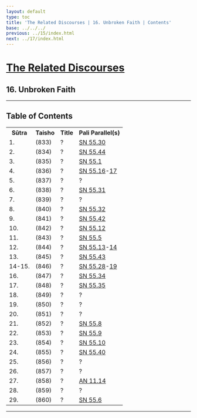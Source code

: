 ```yaml
---
layout: default
type: toc
title: 'The Related Discourses | 16. Unbroken Faith | Contents'
base: ../../../
previous: ../15/index.html
next: ../17/index.html
---
```


<h1><a href="../index.html">The Related Discourses</a></h1>
<h2>16. Unbroken Faith</h2>

<hr/>

<h2>Table of Contents</h2>

<table class="ma-toc">
  <th>Sūtra</th>
  <th>Taisho</th>
  <th>Title</th>
  <th>Pali Parallel(s)</th>

  <tr>
    <td>1.</td>
    <td>(833)</td>
    <td><a href="SA16_1.html"></a>?</td>
    <td><a href="https://suttacentral.net/sn55.30" target="_blank">SN 55.30</a></td>
  </tr>
  <tr>
    <td>2.</td>
    <td>(834)</td>
    <td><a href="SA16_2.html"></a>?</td>
    <td><a href="https://suttacentral.net/sn55.44" target="_blank">SN 55.44</a></td>
  </tr>
  <tr>
    <td>3.</td>
    <td>(835)</td>
    <td><a href="SA16_3.html"></a>?</td>
    <td><a href="https://suttacentral.net/sn55.1" target="_blank">SN 55.1</a></td>
  </tr>
  <tr>
    <td>4.</td>
    <td>(836)</td>
    <td><a href="SA16_4.html"></a>?</td>
    <td><a href="https://suttacentral.net/sn55.16" target="_blank">SN 55.16</a>-<a href="https://suttacentral.net/sn55.17" target="_blank">17</a></td>
  </tr>
  <tr>
    <td>5.</td>
    <td>(837)</td>
    <td><a href="SA16_5.html"></a>?</td>
    <td><a href="https://suttacentral.net/" target="_blank"></a>?</td>
  </tr>
  <tr>
    <td>6.</td>
    <td>(838)</td>
    <td><a href="SA16_6.html"></a>?</td>
    <td><a href="https://suttacentral.net/sn55.31" target="_blank">SN 55.31</a></td>
  </tr>
  <tr>
    <td>7.</td>
    <td>(839)</td>
    <td><a href="SA16_7.html"></a>?</td>
    <td><a href="https://suttacentral.net/" target="_blank"></a>?</td>
  </tr>
  <tr>
    <td>8.</td>
    <td>(840)</td>
    <td><a href="SA16_8.html"></a>?</td>
    <td><a href="https://suttacentral.net/sn55.32" target="_blank">SN 55.32</a></td>
  </tr>
  <tr>
    <td>9.</td>
    <td>(841)</td>
    <td><a href="SA16_9.html"></a>?</td>
    <td><a href="https://suttacentral.net/sn55.42" target="_blank">SN 55.42</a></td>
  </tr>
  <tr>
    <td>10.</td>
    <td>(842)</td>
    <td><a href="SA16_10.html"></a>?</td>
    <td><a href="https://suttacentral.net/sn55.12" target="_blank">SN 55.12</a></td>
  </tr>
  <tr>
    <td>11.</td>
    <td>(843)</td>
    <td><a href="SA16_11.html"></a>?</td>
    <td><a href="https://suttacentral.net/sn55.5" target="_blank">SN 55.5</a></td>
  </tr>
  <tr>
    <td>12.</td>
    <td>(844)</td>
    <td><a href="SA16_12.html"></a>?</td>
    <td><a href="https://suttacentral.net/sn55.13" target="_blank">SN 55.13</a>-<a href="https://suttacentral.net/sn55.14" target="_blank">14</a></td>
  </tr>
  <tr>
    <td>13.</td>
    <td>(845)</td>
    <td><a href="SA16_13.html"></a>?</td>
    <td><a href="https://suttacentral.net/sn55.43" target="_blank">SN 55.43</a></td>
  </tr>
  <tr>
    <td>14-15.</td>
    <td>(846)</td>
    <td><a href="SA16_14-15.html"></a>?</td>
    <td><a href="https://suttacentral.net/sn55.28" target="_blank">SN 55.28</a>-<a href="https://suttacentral.net/sn55.29" target="_blank">19</a></td>
  </tr>
  <tr>
    <td>16.</td>
    <td>(847)</td>
    <td><a href="SA16_16.html"></a>?</td>
    <td><a href="https://suttacentral.net/sn55.34" target="_blank">SN 55.34</a></td>
  </tr>
  <tr>
    <td>17.</td>
    <td>(848)</td>
    <td><a href="SA16_17.html"></a>?</td>
    <td><a href="https://suttacentral.net/sn55.35" target="_blank">SN 55.35</a></td>
  </tr>
  <tr>
    <td>18.</td>
    <td>(849)</td>
    <td><a href="SA16_18.html"></a>?</td>
    <td><a href="https://suttacentral.net/" target="_blank"></a>?</td>
  </tr>
  <tr>
    <td>19.</td>
    <td>(850)</td>
    <td><a href="SA16_19.html"></a>?</td>
    <td><a href="https://suttacentral.net/" target="_blank"></a>?</td>
  </tr>
  <tr>
    <td>20.</td>
    <td>(851)</td>
    <td><a href="SA16_20.html"></a>?</td>
    <td><a href="https://suttacentral.net/" target="_blank"></a>?</td>
  </tr>
  <tr>
    <td>21.</td>
    <td>(852)</td>
    <td><a href="SA16_21.html"></a>?</td>
    <td><a href="https://suttacentral.net/sn55.8" target="_blank">SN 55.8</a></td>
  </tr>
  <tr>
    <td>22.</td>
    <td>(853)</td>
    <td><a href="SA16_22.html"></a>?</td>
    <td><a href="https://suttacentral.net/sn55.9" target="_blank">SN 55.9</a></td>
  </tr>
  <tr>
    <td>23.</td>
    <td>(854)</td>
    <td><a href="SA16_23.html"></a>?</td>
    <td><a href="https://suttacentral.net/sn55.10" target="_blank">SN 55.10</a></td>
  </tr>
  <tr>
    <td>24.</td>
    <td>(855)</td>
    <td><a href="SA16_24.html"></a>?</td>
    <td><a href="https://suttacentral.net/sn55.40" target="_blank">SN 55.40</a></td>
  </tr>
  <tr>
    <td>25.</td>
    <td>(856)</td>
    <td><a href="SA16_25.html"></a>?</td>
    <td><a href="https://suttacentral.net/" target="_blank"></a>?</td>
  </tr>
  <tr>
    <td>26.</td>
    <td>(857)</td>
    <td><a href="SA16_26.html"></a>?</td>
    <td><a href="https://suttacentral.net/" target="_blank"></a>?</td>
  </tr>
  <tr>
    <td>27.</td>
    <td>(858)</td>
    <td><a href="SA16_27.html"></a>?</td>
    <td><a href="https://suttacentral.net/an11.14" target="_blank">AN 11.14</a></td>
  </tr>
  <tr>
    <td>28.</td>
    <td>(859)</td>
    <td><a href="SA16_28.html"></a>?</td>
    <td><a href="https://suttacentral.net/" target="_blank"></a>?</td>
  </tr>
  <tr>
    <td>29.</td>
    <td>(860)</td>
    <td><a href="SA16_29.html"></a>?</td>
    <td><a href="https://suttacentral.net/sn55.6" target="_blank">SN 55.6</a></td>
  </tr>
</table>

<hr/>